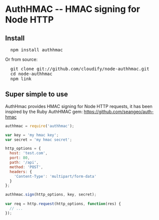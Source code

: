 # AuthHMAC -- HMAC signing for Node HTTP

## Install

<pre>
  npm install authhmac
</pre>

Or from source:

<pre>
  git clone git://github.com/cloudify/node-authhmac.git
  cd node-authhmac
  npm link
</pre>

## Super simple to use

AuthHmac provides HMAC signing for Node HTTP requests, it has been inspired by the Ruby AuthHMAC gem: https://github.com/seangeo/auth-hmac 

```javascript
authhmac = require('authhmac');

var key = 'my hmac key';
var secret = 'my hmac secret'; 

http_options = {
  host: 'test.com',
  port: 80,
  path: '/api',
  method: 'POST',
  headers: {
    'Content-Type': 'multipart/form-data'
  }
};

authhmac.sign(http_options, key, secret);
    
var req = http.request(http_options, function(res) {
  // ...
});
```
